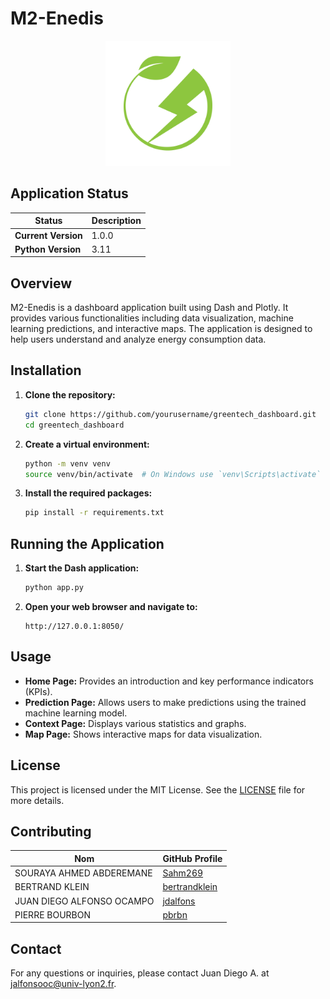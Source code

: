# M2-Enedis

<p align="center">
    <img src="assets/logo.png" alt="M2-Enedis Logo" width="200">
</p>

## Application Status

| Status                | Description                          |
|-----------------------|--------------------------------------|
| **Current Version**   | 1.0.0                                |
| **Python Version**    | 3.11                                 |

## Overview

M2-Enedis is a dashboard application built using Dash and Plotly. It provides various functionalities including data visualization, machine learning predictions, and interactive maps. The application is designed to help users understand and analyze energy consumption data.


## Installation

1. **Clone the repository:**
    ```sh
    git clone https://github.com/yourusername/greentech_dashboard.git
    cd greentech_dashboard
    ```

2. **Create a virtual environment:**
    ```sh
    python -m venv venv
    source venv/bin/activate  # On Windows use `venv\Scripts\activate`
    ```

3. **Install the required packages:**
    ```sh
    pip install -r requirements.txt
    ```

## Running the Application

1. **Start the Dash application:**
    ```sh
    python app.py
    ```

2. **Open your web browser and navigate to:**
    ```
    http://127.0.0.1:8050/
    ```

## Usage

- **Home Page:** Provides an introduction and key performance indicators (KPIs).
- **Prediction Page:** Allows users to make predictions using the trained machine learning model.
- **Context Page:** Displays various statistics and graphs.
- **Map Page:** Shows interactive maps for data visualization.

## License

This project is licensed under the MIT License. See the [LICENSE](LICENSE) file for more details.

## Contributing

| Nom                        | GitHub Profile                     |
|----------------------------|------------------------------------|
| SOURAYA AHMED ABDEREMANE   | [Sahm269](https://github.com/Sahm269) |
| BERTRAND KLEIN             | [bertrandklein](https://github.com/bertrandklein) |
| JUAN DIEGO ALFONSO OCAMPO  | [jdalfons](https://github.com/jdalfons) |
| PIERRE BOURBON             | [pbrbn](https://github.com/pbrbn)  |

## Contact

For any questions or inquiries, please contact Juan Diego A. at [jalfonsooc@univ-lyon2.fr](mailto:jalfonsooc@univ-lyon2.fr).

